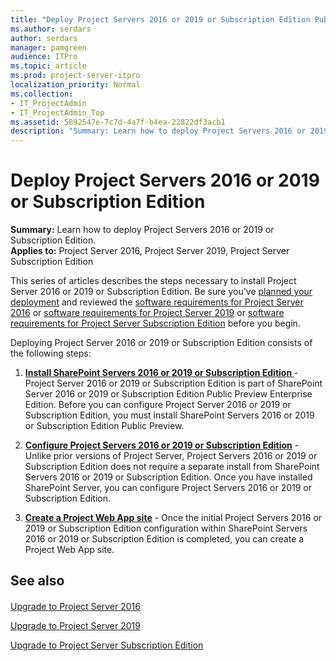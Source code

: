 ```yaml
---
title: "Deploy Project Servers 2016 or 2019 or Subscription Edition Public Preview"
ms.author: serdars
author: serdars
manager: pamgreen
audience: ITPro
ms.topic: article
ms.prod: project-server-itpro
localization_priority: Normal
ms.collection:
- IT_ProjectAdmin
- IT_ProjectAdmin_Top
ms.assetid: 5892547e-7c7d-4a7f-b4ea-22822df3acb1
description: "Summary: Learn how to deploy Project Servers 2016 or 2019 or Subscription Edition Public Preview."
---
```


# Deploy Project Servers 2016 or 2019 or Subscription Edition
 
 **Summary:** Learn how to deploy Project Servers 2016 or 2019 or Subscription Edition.<br/>
**Applies to:** Project Server 2016, Project Server 2019, Project Server Subscription Edition
  
This series of articles describes the steps necessary to install Project Server 2016 or 2019 or Subscription Edition. Be sure you've [planned your deployment](plan-for-project-server-2016.md) and reviewed the [software requirements for Project Server 2016](software-requirements-for-project-server-2016.md) or [software requirements for Project Server 2019](software-requirements-for-project-server-2019.md) or [software requirements for Project Server Subscription Edition](software-requirements-for-project-server-subscription-edition.md) before you begin.
  
Deploying Project Server 2016 or 2019 or Subscription Edition consists of the following steps:
  
1. **[Install SharePoint Servers 2016 or 2019 or Subscription Edition ](/sharepoint/install/install-for-sharepoint-server-2019)** - Project Server 2016 or 2019 or Subscription Edition is part of SharePoint Server 2016 or 2019 or Subscription Edition Public Preview Enterprise Edition. Before you can configure Project Server 2016 or 2019 or Subscription Edition, you must install SharePoint Servers 2016 or 2019 or Subscription Edition Public Preview.
    
2. **[Configure Project Servers 2016 or 2019 or Subscription Edition](install-and-configure-project-server-2016.md)** - Unlike prior versions of Project Server, Project Servers 2016 or 2019 or Subscription Edition does not require a separate install from SharePoint Servers 2016 or 2019 or Subscription Edition. Once you have installed SharePoint Server, you can configure Project Servers 2016 or 2019 or Subscription Edition.
    
3. **[Create a Project Web App site](deploy-project-web-app.md)** - Once the initial Project Servers 2016 or 2019 or Subscription Edition configuration within SharePoint Servers 2016 or 2019 or Subscription Edition is completed, you can create a Project Web App site.
    
## See also

#### 

[Upgrade to Project Server 2016](upgrade-to-project-server-2016.md)

[Upgrade to Project Server 2019](upgrade-to-project-server-2019.md)

[Upgrade to Project Server Subscription Edition](upgrade-to-project-server-subscription-edition.md)
